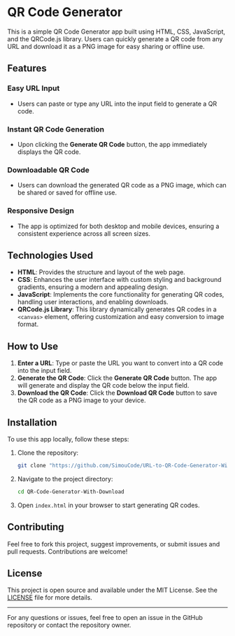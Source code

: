 # QR Code Generator

This is a simple QR Code Generator app built using HTML, CSS, JavaScript, and the QRCode.js library. Users can quickly generate a QR code from any URL and download it as a PNG image for easy sharing or offline use.

## Features

### Easy URL Input
- Users can paste or type any URL into the input field to generate a QR code.

### Instant QR Code Generation
- Upon clicking the **Generate QR Code** button, the app immediately displays the QR code.

### Downloadable QR Code
- Users can download the generated QR code as a PNG image, which can be shared or saved for offline use.

### Responsive Design
- The app is optimized for both desktop and mobile devices, ensuring a consistent experience across all screen sizes.

## Technologies Used
- **HTML**: Provides the structure and layout of the web page.
- **CSS**: Enhances the user interface with custom styling and background gradients, ensuring a modern and appealing design.
- **JavaScript**: Implements the core functionality for generating QR codes, handling user interactions, and enabling downloads.
- **QRCode.js Library**: This library dynamically generates QR codes in a `<canvas>` element, offering customization and easy conversion to image format.

## How to Use

1. **Enter a URL**: Type or paste the URL you want to convert into a QR code into the input field.
2. **Generate the QR Code**: Click the **Generate QR Code** button. The app will generate and display the QR code below the input field.
3. **Download the QR Code**: Click the **Download QR Code** button to save the QR code as a PNG image to your device.

## Installation

To use this app locally, follow these steps:

1. Clone the repository:
    ```bash
    git clone "https://github.com/SimouCode/URL-to-QR-Code-Generator-With-Download.git"
    ```
2. Navigate to the project directory:
    ```bash
    cd QR-Code-Generator-With-Download
    ```
3. Open `index.html` in your browser to start generating QR codes.

## Contributing

Feel free to fork this project, suggest improvements, or submit issues and pull requests. Contributions are welcome!

## License

This project is open source and available under the MIT License. See the [LICENSE](LICENSE) file for more details.

---

For any questions or issues, feel free to open an issue in the GitHub repository or contact the repository owner.

